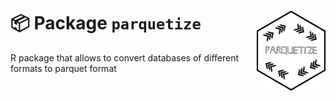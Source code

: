 :package: Package `parquetize` <img src="man/figures/hex_parquetize.png" width=110 align="right"/>
======================================

R package that allows to convert databases of different formats to parquet format
